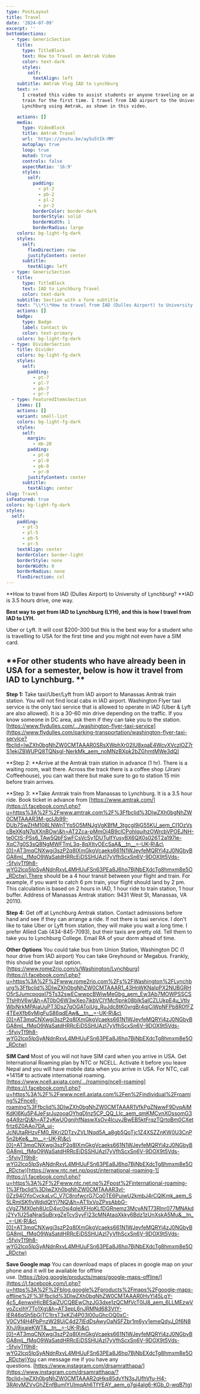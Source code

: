 ```yaml
---
type: PostLayout
title: Travel
date: '2024-07-09'
excerpt: ''
bottomSections:
  - type: GenericSection
    title:
      type: TitleBlock
      text: How to Travel on Amtrak Video
      color: text-dark
      styles:
        self:
          textAlign: left
    subtitle: Amtrak Vlog IAD to Lynchburg
    text: >+
      I created this video to assist students or anyone traveling on an Amtrak
      train for the first time. I travel from IAD airport to the University of
      Lynchburg using Amtrak, as shown in this video.

    actions: []
    media:
      type: VideoBlock
      title: Amtrak Travel
      url: 'https://youtu.be/ay5u5tIk-MM'
      autoplay: true
      loop: true
      muted: true
      controls: false
      aspectRatio: '16:9'
      styles:
        self:
          padding:
            - pt-2
            - pb-2
            - pl-2
            - pr-2
          borderColor: border-dark
          borderStyle: solid
          borderWidth: 1
          borderRadius: large
    colors: bg-light-fg-dark
    styles:
      self:
        flexDirection: row
        justifyContent: center
      subtitle:
        textAlign: left
  - type: GenericSection
    title:
      type: TitleBlock
      text: IAD to Lynchburg Travel
      color: text-dark
    subtitle: Section with a form subtitle
    text: "\\*\\*How to travel from IAD (Dulles Airport) to University of Lynchburg?\n\\*\\*IAD is 3.5 hours drive, one way.\n\n**Best way to get from IAD to Lynchburg (LYH), and this is how I travel from IAD to LYH.**\n\nUber or Lyft. It will cost $300-400 but this is the best way for a student who is travelling to USA for the first time and you might not even have a SIM card.\n\n\\*\\*For other students who have already been in USA for a semester, below is how it travel from IAD to Lynchburg.\n\\*\\*\n----\n\n**Step 1:**\_Take taxi/Uber/Lyft from IAD airport to Manassas Amtrak train station. You will not find local cabs in IAD airport. Washington Flyer taxi service is the only taxi service that is allowed to operate in IAD (Uber & Lyft are also allowed). It is a 30-60 min drive depending on the traffic. If you know someone in DC area, ask them if they can take you to the station.\n[https://www.flydulles.com/.../washington-flyer-taxi-service](https://www.flydulles.com/parking-transportation/washington-flyer-taxi-service?fbclid=IwZXh0bgNhZW0CMTAAAR0SRsXWphXr02IU8xqaE4WcvXVczlOZ7rS1ekjZBWUPQ8TQNsgI-NerkMk_aem_noMNzBXpk2bZGhmtMWe3dQ)\n\n\\*\\*Step 2:\_\\*\\*Arrive at the Amtrak train station in advance (1 hr). There is a waiting room, wait there. Across the track there is a coffee shop (Jirani Coffeehouse), you can wait there but make sure to go to station 15 min before train arrives.\n\n\\*\\*Step 3:\_\\*\\*Take Amtrak train from Manassas to Lynchburg. It is a 3.5 hour ride. Book ticket in advance from\_[https://www.amtrak.com/](https://l.facebook.com/l.php?u=https%3A%2F%2Fwww.amtrak.com%2F%3Ffbclid%3DIwZXh0bgNhZW0CMTAAAR3M-gcIJb99-DUb7SwZHM108LNWnTYp5O5MNJgVgKBfM_3tgcgl9jG55KU_aem_CI1OzVscBeXKgN7pXXnBOw\\&h=AT2Zca-pMmOi4B9clCPohlqujhzOWrcbVPOEJNH-te0CtS-PSs6_TAw5QbFSwFCsVcSy1DUTuIfYusyBX6QX0s026T2a197le-XqC7g0S3sQ8NgMWFTmL3q-8qXItvOEcSaA&__tn__=-UK-R\\&c\\[0]=AT3mqCNXwgi3szP2q8IXmGkgVcaeks661N1WJeyfeMQRYi4zJ0NGbyBGA8mL_fMqO9WaSatdHRRcEjDSSHUAzI7yVfhScxSn6V-9DOX9t5Vds--5fyiyTf9h8-wYG2lcp5IpSyANdnRxvL4MHUuFSn63PEa8J6hq7BjNbEXdcTg8hmxm8e5O_RDctw).There should be a 4 hour transit between your flight and train. For example, if you want to catch 6 pm train, your flight should land by 2 pm. This calculation is based on 2 hours in IAD, 1 hour ride to train station, 1 hour buffer.\nAddress of Manassas Amtrak station: 9431 West St, Manassas, VA 20110.\n\n**Step 4:**\_Get off at Lynchburg Amtrak station. Contact admissions before hand and see if they can arrange a ride. If not there is taxi service. I don't like to take Uber or Lyft from station, they will make you wait a long time. I prefer Allied Cab (434-845-7093), but their taxis are pretty old. Tell them to take you to Lynchburg College. Email RA of your dorm ahead of time.\n\n**Other Options** You could take bus from Union Station, Washington DC (1 hour drive from IAD airport) You can take Greyhound or Megabus. Frankly, this should be your last option.[https://www.rome2rio.com/s/Washington/Lynchburg](https://l.facebook.com/l.php?u=https%3A%2F%2Fwww.rome2rio.com%2Fs%2FWashington%2FLynchburg%3Ffbclid%3DIwZXh0bgNhZW0CMTAAAR1_43HnWKNaIpPX2NUBGRHO5rSJumcpoqxl75Ts32swECwwpcBWiwMeGbg_aem_Ew3Ab7MOWPSSCSTfsHhV6w\\&h=AT0bO6W3wXeo7ikbVClYMcflpnk08bIk5aICZLUkpE4u_VtIvWbjNrkMPAiaUuPT3Dsz7qOGAToiUg_RuJdc8tK0vrgBr4qjCiWpNFPb8R0fFZ4TEeXfb6vMigFuS86qdEAw&__tn__=-UK-R\\&c\\[0]=AT3mqCNXwgi3szP2q8IXmGkgVcaeks661N1WJeyfeMQRYi4zJ0NGbyBGA8mL_fMqO9WaSatdHRRcEjDSSHUAzI7yVfhScxSn6V-9DOX9t5Vds--5fyiyTf9h8-wYG2lcp5IpSyANdnRxvL4MHUuFSn63PEa8J6hq7BjNbEXdcTg8hmxm8e5O_RDctw)\n\n**SIM Card** Most of you will not have SIM card when you arrive in USA. Get International Roaming plan by NTC or NCELL. Activate it before you leave Nepal and you will have mobile data when you arrive in USA. For NTC, call \\*1415# to activate international roaming.[https://www.ncell.axiata.com/.../roaming/ncell-roaming](https://l.facebook.com/l.php?u=https%3A%2F%2Fwww.ncell.axiata.com%2Fen%2Findividual%2Froaming%2Fncell-roaming%3Ffbclid%3DIwZXh0bgNhZW0CMTAAAR1VfkPgZNwwF9DvqAiMKdKI6Ku5P4JeFsrJuzooaOYhqDlnz5CP_QQ_LIc_aem_qmKMCvnXOssomG3g4A9zrQ\\&h=AT2yKwUOgnjhfNaswXsOv4IcuvJBwEB5ktFrqzTQrtoBm0CXetfrtz6Z0AAo7DA_uj-JcNUtaRHzvFM0_RKri2DTzvZVL1Nqd5A_a8gb5QoTjc1Z4XSZZnKW0U3CnP5n2bKe&__tn__=-UK-R\\&c\\[0]=AT3mqCNXwgi3szP2q8IXmGkgVcaeks661N1WJeyfeMQRYi4zJ0NGbyBGA8mL_fMqO9WaSatdHRRcEjDSSHUAzI7yVfhScxSn6V-9DOX9t5Vds--5fyiyTf9h8-wYG2lcp5IpSyANdnRxvL4MHUuFSn63PEa8J6hq7BjNbEXdcTg8hmxm8e5O_RDctw)[https://www.ntc.net.np/post/international-roaming-1](https://l.facebook.com/l.php?u=https%3A%2F%2Fwww.ntc.net.np%2Fpost%2Finternational-roaming-1%3Ffbclid%3DIwZXh0bgNhZW0CMTAAAR3vI-0Zz94OYoCvckaLvC_V7C8rofwcrG7Cq0TE6PuiwU2kmbJ4rCQlKmk_aem_S5LRmlSKflyWdjdQtYj7NQ\\&h=AT1IxVoZPxsAbbG-cVgZ7MX0eh8UcD4vc0sj4qleXFHoKLfDGRnemz3McvANT73Rlnr077MNAkdj2Yv1U25aNrajSuBrxgZeTcvSyyFl23cMNAtaqXkky6Bdz1zUnXskA5Mu&__tn__=-UK-R\\&c\\[0]=AT3mqCNXwgi3szP2q8IXmGkgVcaeks661N1WJeyfeMQRYi4zJ0NGbyBGA8mL_fMqO9WaSatdHRRcEjDSSHUAzI7yVfhScxSn6V-9DOX9t5Vds--5fyiyTf9h8-wYG2lcp5IpSyANdnRxvL4MHUuFSn63PEa8J6hq7BjNbEXdcTg8hmxm8e5O_RDctw)\n\n**Save Google map** You can download maps of places in google map on your phone and it will be available for offline use.\_[https://blog.google/products/maps/google-maps-offline/](https://l.facebook.com/l.php?u=https%3A%2F%2Fblog.google%2Fproducts%2Fmaps%2Fgoogle-maps-offline%2F%3Ffbclid%3DIwZXh0bgNhZW0CMTAAAR0HvYl45LgY-4c5_4enwxHIcBESajZUCQBEwChzJG3dxe1zQCMfVcT0IJ8_aem_6LLMEzwVvoZcxIhY7To1Xg\\&h=AT3epL6nJRMNd683VtY-IER46qSh5bGjTC1trsT3xKZi4P03l00uGhcOQ0xC-V0CVf4H4PbPnzW28UiC4d27IEdDsAwyOaNSFZbr1m6yv1emeQdyJ_0f6N8XhJj9ixajeKWT&__tn__=-UK-R\\&c\\[0]=AT3mqCNXwgi3szP2q8IXmGkgVcaeks661N1WJeyfeMQRYi4zJ0NGbyBGA8mL_fMqO9WaSatdHRRcEjDSSHUAzI7yVfhScxSn6V-9DOX9t5Vds--5fyiyTf9h8-wYG2lcp5IpSyANdnRxvL4MHUuFSn63PEa8J6hq7BjNbEXdcTg8hmxm8e5O_RDctw)You can message me if you have any questions.\_[https://www.instagram.com/drsamratthapa/](https://www.instagram.com/drsamratthapa/?fbclid=IwZXh0bgNhZW0CMTAAAR2qHks85dvYN3sJUfhVfu-H4-3RAtyMZVvGhZEnfBumlYUImqAh6TfYEAY_aem_g7gj4alg6-KGb_0-wqB7tg)\n"
    actions: []
    badge:
      type: Badge
      label: Contact Us
      color: text-primary
    colors: bg-light-fg-dark
  - type: DividerSection
    title: Divider
    colors: bg-light-fg-dark
    styles:
      self:
        padding:
          - pt-7
          - pl-7
          - pb-7
          - pr-7
  - type: FeaturedItemsSection
    items: []
    actions: []
    variant: small-list
    colors: bg-light-fg-dark
    styles:
      self:
        margin:
          - mb-20
        padding:
          - pt-0
          - pl-0
          - pb-0
          - pr-0
        justifyContent: center
      subtitle:
        textAlign: center
slug: Travel
isFeatured: true
colors: bg-light-fg-dark
styles:
  self:
    padding:
      - pt-5
      - pl-5
      - pb-5
      - pr-5
    textAlign: center
    borderColor: border-light
    borderStyle: none
    borderWidth: 0
    borderRadius: none
    flexDirection: col
---
```

**How to travel from IAD (Dulles Airport) to University of Lynchburg?
**IAD is 3.5 hours drive, one way.


**Best way to get from IAD to Lynchburg (LYH), and this is how I travel from IAD to LYH.**

Uber or Lyft. It will cost $200-300 but this is the best way for a student who is travelling to USA for the first time and you might not even have a SIM card. 





**For other students who have already been in USA for a semester, below is how it travel from IAD to Lynchburg. 
**
--

**Step 1:** Take taxi/Uber/Lyft from IAD airport to Manassas Amtrak train station. You will not find local cabs in IAD airport. Washington Flyer taxi service is the only taxi service that is allowed to operate in IAD (Uber & Lyft are also allowed). It is a 30-60 min drive depending on the traffic. If you know someone in DC area, ask them if they can take you to the station.
[https://www.flydulles.com/.../washington-flyer-taxi-service](https://www.flydulles.com/parking-transportation/washington-flyer-taxi-service?fbclid=IwZXh0bgNhZW0CMTAAAR0SRsXWphXr02IU8xqaE4WcvXVczlOZ7rS1ekjZBWUPQ8TQNsgI-NerkMk_aem_noMNzBXpk2bZGhmtMWe3dQ)


**Step 2: **Arrive at the Amtrak train station in advance (1 hr). There is a waiting room, wait there. Across the track there is a coffee shop (Jirani Coffeehouse), you can wait there but make sure to go to station 15 min before train arrives.


**Step 3: **Take Amtrak train from Manassas to Lynchburg. It is a 3.5 hour ride. Book ticket in advance from [https://www.amtrak.com/](https://l.facebook.com/l.php?u=https%3A%2F%2Fwww.amtrak.com%2F%3Ffbclid%3DIwZXh0bgNhZW0CMTAAAR3M-gcIJb99-DUb7SwZHM108LNWnTYp5O5MNJgVgKBfM_3tgcgl9jG55KU_aem_CI1OzVscBeXKgN7pXXnBOw\&h=AT2Zca-pMmOi4B9clCPohlqujhzOWrcbVPOEJNH-te0CtS-PSs6_TAw5QbFSwFCsVcSy1DUTuIfYusyBX6QX0s026T2a197le-XqC7g0S3sQ8NgMWFTmL3q-8qXItvOEcSaA&__tn__=-UK-R\&c\[0]=AT3mqCNXwgi3szP2q8IXmGkgVcaeks661N1WJeyfeMQRYi4zJ0NGbyBGA8mL_fMqO9WaSatdHRRcEjDSSHUAzI7yVfhScxSn6V-9DOX9t5Vds--5fyiyTf9h8-wYG2lcp5IpSyANdnRxvL4MHUuFSn63PEa8J6hq7BjNbEXdcTg8hmxm8e5O_RDctw).There should be a 4 hour transit between your flight and train. For example, if you want to catch 6 pm train, your flight should land by 2 pm. This calculation is based on 2 hours in IAD, 1 hour ride to train station, 1 hour buffer.
Address of Manassas Amtrak station: 9431 West St, Manassas, VA 20110.


**Step 4:** Get off at Lynchburg Amtrak station. Contact admissions before hand and see if they can arrange a ride. If not there is taxi service. I don't like to take Uber or Lyft from station, they will make you wait a long time. I prefer Allied Cab (434-845-7093), but their taxis are pretty old. Tell them to take you to Lynchburg College. Email RA of your dorm ahead of time.


**Other Options** You could take bus from Union Station, Washington DC (1 hour drive from IAD airport) You can take Greyhound or Megabus. Frankly, this should be your last option.[https://www.rome2rio.com/s/Washington/Lynchburg](https://l.facebook.com/l.php?u=https%3A%2F%2Fwww.rome2rio.com%2Fs%2FWashington%2FLynchburg%3Ffbclid%3DIwZXh0bgNhZW0CMTAAAR1_43HnWKNaIpPX2NUBGRHO5rSJumcpoqxl75Ts32swECwwpcBWiwMeGbg_aem_Ew3Ab7MOWPSSCSTfsHhV6w\&h=AT0bO6W3wXeo7ikbVClYMcflpnk08bIk5aICZLUkpE4u_VtIvWbjNrkMPAiaUuPT3Dsz7qOGAToiUg_RuJdc8tK0vrgBr4qjCiWpNFPb8R0fFZ4TEeXfb6vMigFuS86qdEAw&__tn__=-UK-R\&c\[0]=AT3mqCNXwgi3szP2q8IXmGkgVcaeks661N1WJeyfeMQRYi4zJ0NGbyBGA8mL_fMqO9WaSatdHRRcEjDSSHUAzI7yVfhScxSn6V-9DOX9t5Vds--5fyiyTf9h8-wYG2lcp5IpSyANdnRxvL4MHUuFSn63PEa8J6hq7BjNbEXdcTg8hmxm8e5O_RDctw)

**SIM Card** Most of you will not have SIM card when you arrive in USA. Get International Roaming plan by NTC or NCELL. Activate it before you leave Nepal and you will have mobile data when you arrive in USA. For NTC, call \*1415# to activate international roaming.[https://www.ncell.axiata.com/.../roaming/ncell-roaming](https://l.facebook.com/l.php?u=https%3A%2F%2Fwww.ncell.axiata.com%2Fen%2Findividual%2Froaming%2Fncell-roaming%3Ffbclid%3DIwZXh0bgNhZW0CMTAAAR1VfkPgZNwwF9DvqAiMKdKI6Ku5P4JeFsrJuzooaOYhqDlnz5CP_QQ_LIc_aem_qmKMCvnXOssomG3g4A9zrQ\&h=AT2yKwUOgnjhfNaswXsOv4IcuvJBwEB5ktFrqzTQrtoBm0CXetfrtz6Z0AAo7DA_uj-JcNUtaRHzvFM0_RKri2DTzvZVL1Nqd5A_a8gb5QoTjc1Z4XSZZnKW0U3CnP5n2bKe&__tn__=-UK-R\&c\[0]=AT3mqCNXwgi3szP2q8IXmGkgVcaeks661N1WJeyfeMQRYi4zJ0NGbyBGA8mL_fMqO9WaSatdHRRcEjDSSHUAzI7yVfhScxSn6V-9DOX9t5Vds--5fyiyTf9h8-wYG2lcp5IpSyANdnRxvL4MHUuFSn63PEa8J6hq7BjNbEXdcTg8hmxm8e5O_RDctw)[https://www.ntc.net.np/post/international-roaming-1](https://l.facebook.com/l.php?u=https%3A%2F%2Fwww.ntc.net.np%2Fpost%2Finternational-roaming-1%3Ffbclid%3DIwZXh0bgNhZW0CMTAAAR3vI-0Zz94OYoCvckaLvC_V7C8rofwcrG7Cq0TE6PuiwU2kmbJ4rCQlKmk_aem_S5LRmlSKflyWdjdQtYj7NQ\&h=AT1IxVoZPxsAbbG-cVgZ7MX0eh8UcD4vc0sj4qleXFHoKLfDGRnemz3McvANT73Rlnr077MNAkdj2Yv1U25aNrajSuBrxgZeTcvSyyFl23cMNAtaqXkky6Bdz1zUnXskA5Mu&__tn__=-UK-R\&c\[0]=AT3mqCNXwgi3szP2q8IXmGkgVcaeks661N1WJeyfeMQRYi4zJ0NGbyBGA8mL_fMqO9WaSatdHRRcEjDSSHUAzI7yVfhScxSn6V-9DOX9t5Vds--5fyiyTf9h8-wYG2lcp5IpSyANdnRxvL4MHUuFSn63PEa8J6hq7BjNbEXdcTg8hmxm8e5O_RDctw)

**Save Google map** You can download maps of places in google map on your phone and it will be available for offline use. [https://blog.google/products/maps/google-maps-offline/](https://l.facebook.com/l.php?u=https%3A%2F%2Fblog.google%2Fproducts%2Fmaps%2Fgoogle-maps-offline%2F%3Ffbclid%3DIwZXh0bgNhZW0CMTAAAR0HvYl45LgY-4c5_4enwxHIcBESajZUCQBEwChzJG3dxe1zQCMfVcT0IJ8_aem_6LLMEzwVvoZcxIhY7To1Xg\&h=AT3epL6nJRMNd683VtY-IER46qSh5bGjTC1trsT3xKZi4P03l00uGhcOQ0xC-V0CVf4H4PbPnzW28UiC4d27IEdDsAwyOaNSFZbr1m6yv1emeQdyJ_0f6N8XhJj9ixajeKWT&__tn__=-UK-R\&c\[0]=AT3mqCNXwgi3szP2q8IXmGkgVcaeks661N1WJeyfeMQRYi4zJ0NGbyBGA8mL_fMqO9WaSatdHRRcEjDSSHUAzI7yVfhScxSn6V-9DOX9t5Vds--5fyiyTf9h8-wYG2lcp5IpSyANdnRxvL4MHUuFSn63PEa8J6hq7BjNbEXdcTg8hmxm8e5O_RDctw)You can message me if you have any questions. [https://www.instagram.com/drsamratthapa/](https://www.instagram.com/drsamratthapa/?fbclid=IwZXh0bgNhZW0CMTAAAR2qHks85dvYN3sJUfhVfu-H4-3RAtyMZVvGhZEnfBumlYUImqAh6TfYEAY_aem_g7gj4alg6-KGb_0-wqB7tg)



